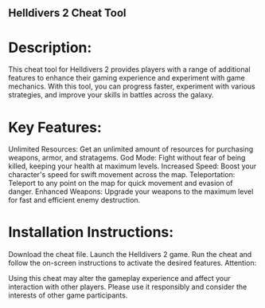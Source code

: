 ## Helldivers 2 Cheat Tool
# Description:

This cheat tool for Helldivers 2 provides players with a range of additional features to enhance their gaming experience and experiment with game mechanics. With this tool, you can progress faster, experiment with various strategies, and improve your skills in battles across the galaxy.

# Key Features:

Unlimited Resources: Get an unlimited amount of resources for purchasing weapons, armor, and stratagems.
God Mode: Fight without fear of being killed, keeping your health at maximum levels.
Increased Speed: Boost your character's speed for swift movement across the map.
Teleportation: Teleport to any point on the map for quick movement and evasion of danger.
Enhanced Weapons: Upgrade your weapons to the maximum level for fast and efficient enemy destruction.

# Installation Instructions:

Download the cheat file.
Launch the Helldivers 2 game.
Run the cheat and follow the on-screen instructions to activate the desired features.
Attention:

Using this cheat may alter the gameplay experience and affect your interaction with other players. Please use it responsibly and consider the interests of other game participants.
